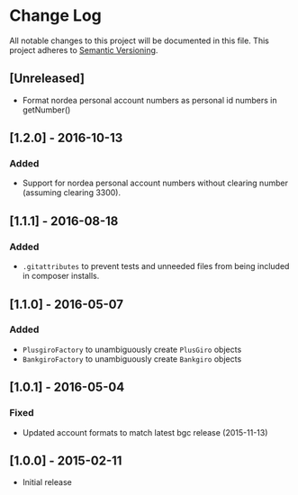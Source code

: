 # Change Log
All notable changes to this project will be documented in this file.
This project adheres to [Semantic Versioning](http://semver.org/).

## [Unreleased]

- Format nordea personal account numbers as personal id numbers in getNumber()

## [1.2.0] - 2016-10-13

### Added
- Support for nordea personal account numbers without clearing number (assuming clearing 3300).

## [1.1.1] - 2016-08-18

### Added
- `.gitattributes` to prevent tests and unneeded files from being included in composer installs.

## [1.1.0] - 2016-05-07

### Added
- `PlusgiroFactory` to unambiguously create `PlusGiro` objects
- `BankgiroFactory` to unambiguously create `Bankgiro` objects

## [1.0.1] - 2016-05-04

### Fixed
- Updated account formats to match latest bgc release (2015-11-13)

## [1.0.0] - 2015-02-11
- Initial release

